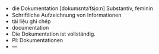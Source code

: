 - die Dokumentation [dokumɛntaˈt͡si̯oːn] Substantiv, feminin  
- Schriftliche Aufzeichnung von Informationen  
- tài liệu ghi chép  
- documentation  
- Die Dokumentation ist vollständig.  
- Pl: Dokumentationen  
- —